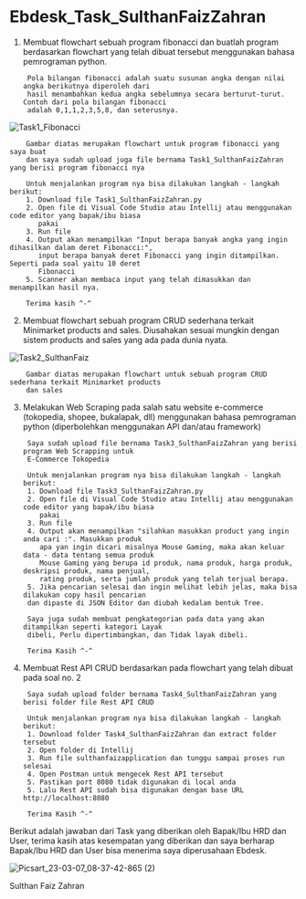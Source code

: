 # Ebdesk_Task_SulthanFaizZahran

1. Membuat flowchart sebuah program fibonacci dan buatlah program berdasarkan flowchart yang telah dibuat tersebut menggunakan bahasa pemrograman python.

        Pola bilangan fibonacci adalah suatu susunan angka dengan nilai angka berikutnya diperoleh dari 
        hasil menambahkan kedua angka sebelumnya secara berturut-turut. Contoh dari pola bilangan fibonacci 
        adalah 0,1,1,2,3,5,8, dan seterusnya.

![Task1_Fibonacci](https://user-images.githubusercontent.com/86909749/223284061-f1723cf8-2598-4019-a810-249c44eeafe1.png)
        
        Gambar diatas merupakan flowchart untuk program fibonacci yang saya buat
        dan saya sudah upload juga file bernama Task1_SulthanFaizZahran yang berisi program fibonacci nya
        
        Untuk menjalankan program nya bisa dilakukan langkah - langkah berikut:
        1. Download file Task1_SulthanFaizZahran.py 
        2. Open file di Visual Code Studio atau Intellij atau menggunakan code editor yang bapak/ibu biasa 
           pakai
        3. Run file
        4. Output akan menampilkan "Input berapa banyak angka yang ingin dihasilkan dalam deret Fibonacci:", 
           input berapa banyak deret Fibonacci yang ingin ditampilkan. Seperti pada soal yaitu 10 deret 
           Fibonacci
        5. Scanner akan membaca input yang telah dimasukkan dan menampilkan hasil nya.
        
        Terima kasih ^-^

2. Membuat flowchart sebuah program CRUD sederhana terkait Minimarket products and sales. Diusahakan sesuai 
mungkin dengan sistem products and sales yang ada pada dunia nyata.

![Task2_SulthanFaiz](https://user-images.githubusercontent.com/86909749/223286998-8f25b313-510a-4b80-8242-939090321182.jpg)

        Gambar diatas merupakan flowchart untuk sebuah program CRUD sederhana terkait Minimarket products 
        dan sales

3. Melakukan Web Scraping pada salah satu website e-commerce (tokopedia, shopee, bukalapak, dll) menggunakan bahasa 
pemrograman python (diperbolehkan menggunakan API dan/atau framework)

        Saya sudah upload file bernama Task3_SulthanFaizZahran yang berisi program Web Scrapping untuk 
        E-Commerce Tokopedia
        
        Untuk menjalankan program nya bisa dilakukan langkah - langkah berikut:
        1. Download file Task3_SulthanFaizZahran.py
        2. Open file di Visual Code Studio atau Intellij atau menggunakan code editor yang bapak/ibu biasa 
           pakai
        3. Run file
        4. Output akan menampilkan "silahkan masukkan product yang ingin anda cari :". Masukkan produk 
           apa yan ingin dicari misalnya Mouse Gaming, maka akan keluar data - data tentang semua produk 
           Mouse Gaming yang berupa id produk, nama produk, harga produk, deskripsi produk, nama penjual, 
           rating produk, serta jumlah produk yang telah terjual berapa.
        5. Jika pencarian selesai dan ingin melihat lebih jelas, maka bisa dilakukan copy hasil pencarian 
        dan dipaste di JSON Editor dan diubah kedalam bentuk Tree.
           
        Saya juga sudah membuat pengkategorian pada data yang akan ditampilkan seperti kategori Layak 
        dibeli, Perlu dipertimbangkan, dan Tidak layak dibeli.
        
        Terima Kasih ^-^

4. Membuat Rest API CRUD berdasarkan pada flowchart yang telah dibuat pada soal no. 2

        Saya sudah upload folder bernama Task4_SulthanFaizZahran yang berisi folder file Rest API CRUD
        
        Untuk menjalankan program nya bisa dilakukan langkah - langkah berikut:
        1. Download folder Task4_SulthanFaizZahran dan extract folder tersebut
        2. Open folder di Intellij
        3. Run file sulthanfaizapplication dan tunggu sampai proses run selesai
        4. Open Postman untuk mengecek Rest API tersebut
        5. Pastikan port 8080 tidak digunakan di local anda
        5. Lalu Rest API sudah bisa digunakan dengan base URL http://localhost:8080
        
        Terima Kasih ^-^
        
Berikut adalah jawaban dari Task yang diberikan oleh Bapak/Ibu HRD dan User, terima kasih atas kesempatan yang diberikan dan saya berharap Bapak/Ibu HRD dan User bisa menerima saya diperusahaan Ebdesk.

![Picsart_23-03-07_08-37-42-865 (2)](https://user-images.githubusercontent.com/86909749/223297466-11180379-a2b0-41a5-81c8-738f92ecf84b.jpg)

Sulthan Faiz Zahran
